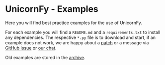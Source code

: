 # UnicornFy - Examples
Here you will find best practice examples for the use of UnicornFy.

For each example you will find a `README.md` and a `requirements.txt` to install any dependencies. The respective `*.py` 
file is to download and start, if an example does not work, we are happy about a 
[patch](https://github.com/oliver-zehentleitner/unicorn-fy/fork) or a message via 
[GitHub Issue](https://github.com/oliver-zehentleitner/unicorn-fy/issues/new/choose) or 
[our chat](https://www.lucit.tech/get-support.html).

Old examples are stored in the 
[archive](https://github.com/oliver-zehentleitner/unicorn-fy/tree/master/examples/_archive).